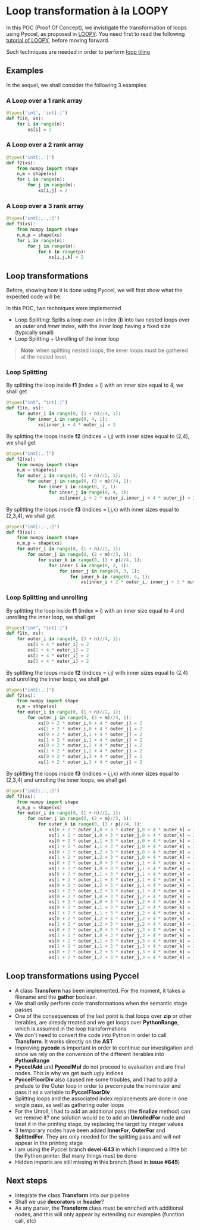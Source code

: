 # Loop transformation à la LOOPY

In this POC (Proof Of Concept), we invistigate the transformation of loops using Pyccel, as proposed in [LOOPY](https://github.com/inducer/loopy).
You need first to read the following [tutorial of LOOPY](https://github.com/inducer/loopy), before moving forward.

Such techniques are needed in order to perform [loop tiling](https://en.wikipedia.org/wiki/Loop_nest_optimization)

## Examples

In the sequel, we shall consider the following 3 examples

### A Loop over a 1 rank array

```python
@types('int', 'int[:]')
def f1(n, xs):
    for i in range(n):
        xs[i] = 2
```

### A Loop over a 2 rank array

```python
@types('int[:,:]')
def f2(xs):
    from numpy import shape
    n,m = shape(xs)
    for i in range(n):
        for j in range(m):
            xs[i,j] = 2
```

### A Loop over a 3 rank array

```python
@types('int[:,:,:]')
def f3(xs):
    from numpy import shape
    n,m,p = shape(xs)
    for i in range(n):
        for j in range(m):
            for k in range(p):
                xs[i,j,k] = 2 
```

## Loop transformations

Before, showing how it is done using Pyccel, we will first show what the expected code will be.

In this POC, two techniques were implemented

* Loop Splitting: Splits a loop over an index (**i**) into two nested loops over an *outer* and *inner* index, with the inner loop having a fixed size (typically small)
* Loop Splitting + Unrolling of the inner loop

> **Note**: when splitting nested loops, the inner loops must be gathered at the nested level.

### Loop Splitting

By splitting the loop inside **f1** (index = i) with an inner size equal to 4, we shall get
```python
@types("int", "int[:]")
def f1(n, xs):
    for outer_i in range(0, (3 + n)//4, 1):
        for inner_i in range(0, 4, 1):
            xs[inner_i + 4 * outer_i] = 2
```

By splitting the loops inside **f2** (indices = i,j) with inner sizes equal to (2,4), we shall get

```python
@types("int[:,:]")
def f2(xs):
    from numpy import shape
    n,m = shape(xs)
    for outer_i in range(0, (1 + n)//2, 1):
        for outer_j in range(0, (3 + m)//4, 1):
            for inner_i in range(0, 2, 1):
                for inner_j in range(0, 4, 1):
                    xs[inner_i + 2 * outer_i,inner_j + 4 * outer_j] = 2 
```

By splitting the loops inside **f3** (indices = i,j,k) with inner sizes equal to (2,3,4), we shall get

```python
@types("int[:,:,:]")
def f3(xs):
    from numpy import shape
    n,m,p = shape(xs)
    for outer_i in range(0, (1 + n)//2, 1):
        for outer_j in range(0, (2 + m)//3, 1):
            for outer_k in range(0, (3 + p)//4, 1):
                for inner_i in range(0, 2, 1):
                    for inner_j in range(0, 3, 1):
                        for inner_k in range(0, 4, 1):
                            xs[inner_i + 2 * outer_i, inner_j + 3 * outer_j,inner_k + 4 * outer_k] = 2 
```

### Loop Splitting and unrolling

By splitting the loop inside **f1** (index = i) with an inner size equal to 4 and unrolling the inner loop, we shall get

```python
@types("int", "int[:]")
def f1(n, xs):
    for outer_i in range(0, (3 + n)//4, 1):
        xs[0 + 4 * outer_i] = 2
        xs[1 + 4 * outer_i] = 2
        xs[2 + 4 * outer_i] = 2
        xs[3 + 4 * outer_i] = 2
```

By splitting the loops inside **f2** (indices = i,j) with inner sizes equal to (2,4) and unrolling the inner loops, we shall get

```python
@types("int[:,:]")
def f2(xs):
    from numpy import shape
    n,m = shape(xs)
    for outer_i in range(0, (1 + n)//2, 1):
        for outer_j in range(0, (3 + m)//4, 1):
            xs[0 + 2 * outer_i,0 + 4 * outer_j] = 2
            xs[1 + 2 * outer_i,0 + 4 * outer_j] = 2
            xs[0 + 2 * outer_i,1 + 4 * outer_j] = 2
            xs[1 + 2 * outer_i,1 + 4 * outer_j] = 2
            xs[0 + 2 * outer_i,2 + 4 * outer_j] = 2
            xs[1 + 2 * outer_i,2 + 4 * outer_j] = 2
            xs[0 + 2 * outer_i,3 + 4 * outer_j] = 2
            xs[1 + 2 * outer_i,3 + 4 * outer_j] = 2
```

By splitting the loops inside **f3** (indices = i,j,k) with inner sizes equal to (2,3,4) and unrolling the inner loops, we shall get

```python
@types("int[:,:,:]")
def f3(xs):
    from numpy import shape
    n,m,p = shape(xs)
    for outer_i in range(0, (1 + n)//2, 1):
        for outer_j in range(0, (2 + m)//3, 1):
            for outer_k in range(0, (3 + p)//4, 1):
                xs[0 + 2 * outer_i,0 + 3 * outer_j,0 + 4 * outer_k] = 2
                xs[1 + 2 * outer_i,0 + 3 * outer_j,0 + 4 * outer_k] = 2
                xs[0 + 2 * outer_i,1 + 3 * outer_j,0 + 4 * outer_k] = 2
                xs[1 + 2 * outer_i,1 + 3 * outer_j,0 + 4 * outer_k] = 2
                xs[0 + 2 * outer_i,2 + 3 * outer_j,0 + 4 * outer_k] = 2
                xs[1 + 2 * outer_i,2 + 3 * outer_j,0 + 4 * outer_k] = 2
                xs[0 + 2 * outer_i,0 + 3 * outer_j,1 + 4 * outer_k] = 2
                xs[1 + 2 * outer_i,0 + 3 * outer_j,1 + 4 * outer_k] = 2
                xs[0 + 2 * outer_i,1 + 3 * outer_j,1 + 4 * outer_k] = 2
                xs[1 + 2 * outer_i,1 + 3 * outer_j,1 + 4 * outer_k] = 2
                xs[0 + 2 * outer_i,2 + 3 * outer_j,1 + 4 * outer_k] = 2
                xs[1 + 2 * outer_i,2 + 3 * outer_j,1 + 4 * outer_k] = 2
                xs[0 + 2 * outer_i,0 + 3 * outer_j,2 + 4 * outer_k] = 2
                xs[1 + 2 * outer_i,0 + 3 * outer_j,2 + 4 * outer_k] = 2
                xs[0 + 2 * outer_i,1 + 3 * outer_j,2 + 4 * outer_k] = 2
                xs[1 + 2 * outer_i,1 + 3 * outer_j,2 + 4 * outer_k] = 2
                xs[0 + 2 * outer_i,2 + 3 * outer_j,2 + 4 * outer_k] = 2
                xs[1 + 2 * outer_i,2 + 3 * outer_j,2 + 4 * outer_k] = 2
                xs[0 + 2 * outer_i,0 + 3 * outer_j,3 + 4 * outer_k] = 2
                xs[1 + 2 * outer_i,0 + 3 * outer_j,3 + 4 * outer_k] = 2
                xs[0 + 2 * outer_i,1 + 3 * outer_j,3 + 4 * outer_k] = 2
                xs[1 + 2 * outer_i,1 + 3 * outer_j,3 + 4 * outer_k] = 2
                xs[0 + 2 * outer_i,2 + 3 * outer_j,3 + 4 * outer_k] = 2
                xs[1 + 2 * outer_i,2 + 3 * outer_j,3 + 4 * outer_k] = 2
```

## Loop transformations using Pyccel

* A class **Transform** has been implemented. For the moment, it takes a filename and the **gather** boolean.
* We shall onlly perform code transformations when the semantic stage passes
* One of the consequences of the last point is that loops over **zip** or other iterables, are already treated and we get loops over **PythonRange**, which is assumed in the loop transformations
* We don't need to convert the code into Python in order to call **Transform**. It works directly on the **AST**
* Improving **pycode** is important in order to continue our investigation and since we rely on the conversion of the different iterables into **PythonRange**
* **PyccelAdd** and **PyccelMul** do not proceed to evaluation and are final nodes. This is why we get such ugly indices
* **PyccelFloorDiv** also caused me some troubles, and I had to add a prelude to the Outer loop in order to precompute the nominator and pass it as a variable to **PyccelFloorDiv**
* Splitting loops and the associated index replacements are done in one single pass, as well as gathering outer loops
* For the Unroll, I had to add an additional pass (the **finalize** method) can we remove it? one solution would be to add an **UnrolledFor** node and treat it in the printing stage, by replacing the target by integer values
* 3 temporary nodes have been added **InnerFor**, **OuterFor** and **SplittedFor**. They are only needed for the splitting pass and will not appear in the printing stage 
* I am using the Pyccel branch **devel-643** in which I improved a little bit the Python printer. But many things must be done
* Hidden imports are still missing in this branch (fixed in **issue #645**)

## Next steps 

* Integrate the class **Transform** into our pipeline
* Shall we use **decorators** or **header**?
* As any parser, the **Transform** class must be enriched with additional nodes, and this will only appear by extending our examples (function call, etc)
